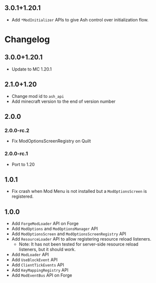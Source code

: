 ## 3.0.1+1.20.1
- Add `*ModInitializer` APIs to give Ash control over initialization flow.

# Changelog
## 3.0.0+1.20.1
- Update to MC 1.20.1

## 2.1.0+1.20
- Change mod id to `ash_api`
- Add minecraft version to the end of version number

## 2.0.0
### 2.0.0-rc.2
- Fix ModOptionsScreenRegistry on Quilt

### 2.0.0-rc.1
- Port to 1.20

## 1.0.1
- Fix crash when Mod Menu is not installed but a `ModOptionsScreen` is registered.

## 1.0.0
- Add `ForgeModLoader` API on Forge
- Add `ModOptions` and `ModOptionsManager` API
- Add `ModOptionsScreen` and `ModOptionsScreenRegistry` API
- Add `ResourceLoader` API to allow registering resource reload listeners.
  - Note: It has not been tested for server-side resource reload listeners, but it should work.
- Add `ModLoader` API
- Add `UseBlockEvent` API
- Add `ClientTickEvents` API
- Add `KeyMappingRegistry` API
- Add `ModEventBus` API on Forge
